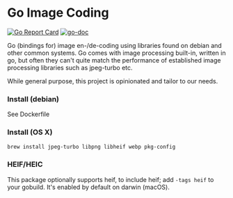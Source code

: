 # Go Image Coding
[![Go Report Card](https://goreportcard.com/badge/github.com/e-conomic/go-imagecoding)](https://goreportcard.com/report/github.com/e-conomic/go-imagecoding)
[![go-doc](https://godoc.org/github.com/e-conomic/go-imagecoding?status.svg)](https://godoc.org/github.com/e-conomic/go-imagecoding)

Go (bindings for) image en-/de-coding using libraries found on debian and other
common systems. Go comes with image processing built-in, written in go, but
often they can't quite match the performance of established image processing
libraries such as jpeg-turbo etc.

While general purpose, this project is opinionated and tailor to our needs.

### Install (debian)

See Dockerfile

### Install (OS X)

```bash
brew install jpeg-turbo libpng libheif webp pkg-config
```

### HEIF/HEIC

This package optionally supports heif, to include heif; add `-tags heif` to your gobuild. It's enabled by default on darwin (macOS).